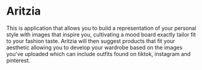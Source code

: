 # Aritzia

This is application that allows you to build a representation of your personal style with images that inspire you, cultivating a mood board exactly tailor fit to your fashion taste.
Aritzia will then suggest products that fit your aesthetic allowing you to develop your wardrobe based on the images you've uploaded which can include outfits found on tiktok, instagram and pinterest. 
